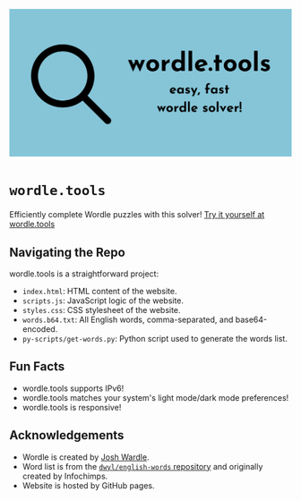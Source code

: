![Banner with text "wordle.tools - easy, fast wordle solver!"](assets/wordle.tools-cover.png)

# `wordle.tools`

Efficiently complete Wordle puzzles with this solver! [Try it yourself at wordle.tools](https://wordle.tools)

## Navigating the Repo

wordle.tools is a straightforward project:

* `index.html`: HTML content of the website.
* `scripts.js`: JavaScript logic of the website.
* `styles.css`: CSS stylesheet of the website.
* `words.b64.txt`: All English words, comma-separated, and base64-encoded.
* `py-scripts/get-words.py`: Python script used to generate the words list.

## Fun Facts

* wordle.tools supports IPv6!
* wordle.tools matches your system's light mode/dark mode preferences!
* wordle.tools is responsive!

## Acknowledgements

* Wordle is created by [Josh Wardle](https://www.powerlanguage.co.uk/).
* Word list is from the [`dwyl/english-words` repository](https://github.com/dwyl/english-words) and originally created by Infochimps.
* Website is hosted by GitHub pages.
